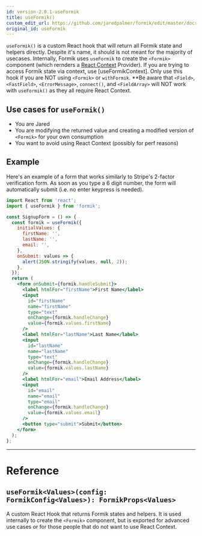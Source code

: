 ```yaml
---
id: version-2.0.1-useFormik
title: useFormik()
custom_edit_url: https://github.com/jaredpalmer/formik/edit/master/docs/api/useFormik.md
original_id: useFormik
---
```


`useFormik()` is a custom React hook that will return all Formik state and helpers directly. Despite it's name, it should is not meant for the majority of usecases. Internally, Formik uses `useFormik` to create the `<Formik>` component (which rernders a [React Context](https://reactjs.org/docs/context.html) Provider). If you are trying to access Formik state via context, use [useFormikContext]. Only use this hook if you are NOT using `<Formik>` or `withFormik`. \*\*Be aware that `<Field>`, `<FastField>`, `<ErrorMessage>`, `connect()`, and `<FieldArray>` will NOT work with `useFormik()` as they all require React Context.

## Use cases for `useFormik()`

- You are Jared
- You are modifying the returned value and creating a modified version of `<Formik>` for your own consumption
- You want to avoid using React Context (possibly for perf reasons)

## Example

Here's an example of a form that works similarly to Stripe's 2-factor verification form. As soon as you type a 6 digit number, the form will automatically submit (i.e. no enter keypress is needed).

```jsx
import React from 'react';
import { useFormik } from 'formik';

const SignupForm = () => {
  const formik = useFormik({
    initialValues: {
      firstName: '',
      lastName: '',
      email: '',
    },
    onSubmit: values => {
      alert(JSON.stringify(values, null, 2));
    },
  });
  return (
    <form onSubmit={formik.handleSubmit}>
      <label htmlFor="firstName">First Name</label>
      <input
        id="firstName"
        name="firstName"
        type="text"
        onChange={formik.handleChange}
        value={formik.values.firstName}
      />
      <label htmlFor="lastName">Last Name</label>
      <input
        id="lastName"
        name="lastName"
        type="text"
        onChange={formik.handleChange}
        value={formik.values.lastName}
      />
      <label htmlFor="email">Email Address</label>
      <input
        id="email"
        name="email"
        type="email"
        onChange={formik.handleChange}
        value={formik.values.email}
      />
      <button type="submit">Submit</button>
    </form>
  );
};
```

---

# Reference

## `useFormik<Values>(config: FormikConfig<Values>): FormikProps<Values>`

A custom React Hook that returns Formik states and helpers. It is used internally to create the `<Formik>` component, but is exported for advanced use cases or for those people that do not want to use React Context.
